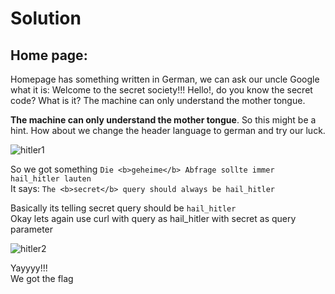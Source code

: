 # Solution
## Home page:
Homepage has something written in German, we can ask our uncle Google what it is:
Welcome to the secret society!!!
Hello!, do you know the secret code? What is it? The machine can only understand the mother tongue.

**The machine can only understand the mother tongue**. So this might be a hint.
How about we change the header language to german and try our luck.

![hitler1](https://github.com/sumukhchitloor/pbCTF/assets/72266248/4444ead8-d605-4631-bc0d-3fb446210373)


So we got something  `Die <b>geheime</b> Abfrage sollte immer hail_hitler lauten` <br>
It says: `The <b>secret</b> query should always be hail_hitler` 

Basically its telling secret query should be `hail_hitler` <br>
Okay lets again use curl with query as hail_hitler with secret as query parameter

![hitler2](https://github.com/sumukhchitloor/pbCTF/assets/72266248/304a80e4-4bb1-4472-8e74-b3e30a45d719)


Yayyyy!!! <br>
We got the flag
